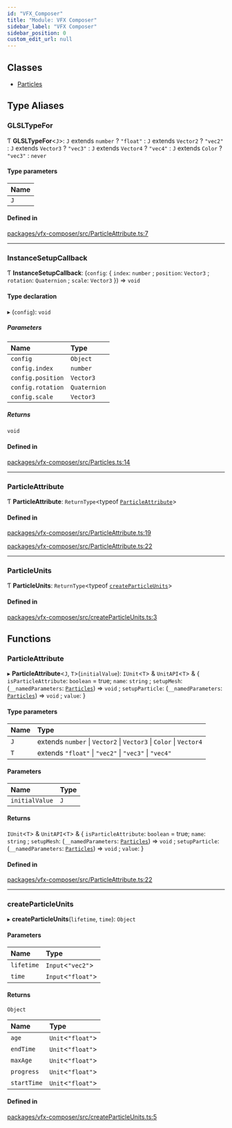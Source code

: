 ```yaml
---
id: "VFX_Composer"
title: "Module: VFX Composer"
sidebar_label: "VFX Composer"
sidebar_position: 0
custom_edit_url: null
---
```


## Classes

- [Particles](../classes/VFX_Composer.Particles.md)

## Type Aliases

### GLSLTypeFor

Ƭ **GLSLTypeFor**<`J`\>: `J` extends `number` ? ``"float"`` : `J` extends `Vector2` ? ``"vec2"`` : `J` extends `Vector3` ? ``"vec3"`` : `J` extends `Vector4` ? ``"vec4"`` : `J` extends `Color` ? ``"vec3"`` : `never`

#### Type parameters

| Name |
| :------ |
| `J` |

#### Defined in

[packages/vfx-composer/src/ParticleAttribute.ts:7](https://github.com/hmans/composer-suite/blob/3226b513/packages/vfx-composer/src/ParticleAttribute.ts#L7)

___

### InstanceSetupCallback

Ƭ **InstanceSetupCallback**: (`config`: { `index`: `number` ; `position`: `Vector3` ; `rotation`: `Quaternion` ; `scale`: `Vector3`  }) => `void`

#### Type declaration

▸ (`config`): `void`

##### Parameters

| Name | Type |
| :------ | :------ |
| `config` | `Object` |
| `config.index` | `number` |
| `config.position` | `Vector3` |
| `config.rotation` | `Quaternion` |
| `config.scale` | `Vector3` |

##### Returns

`void`

#### Defined in

[packages/vfx-composer/src/Particles.ts:14](https://github.com/hmans/composer-suite/blob/3226b513/packages/vfx-composer/src/Particles.ts#L14)

___

### ParticleAttribute

Ƭ **ParticleAttribute**: `ReturnType`<typeof [`ParticleAttribute`](VFX_Composer.md#particleattribute-1)\>

#### Defined in

[packages/vfx-composer/src/ParticleAttribute.ts:19](https://github.com/hmans/composer-suite/blob/3226b513/packages/vfx-composer/src/ParticleAttribute.ts#L19)

[packages/vfx-composer/src/ParticleAttribute.ts:22](https://github.com/hmans/composer-suite/blob/3226b513/packages/vfx-composer/src/ParticleAttribute.ts#L22)

___

### ParticleUnits

Ƭ **ParticleUnits**: `ReturnType`<typeof [`createParticleUnits`](VFX_Composer.md#createparticleunits)\>

#### Defined in

[packages/vfx-composer/src/createParticleUnits.ts:3](https://github.com/hmans/composer-suite/blob/3226b513/packages/vfx-composer/src/createParticleUnits.ts#L3)

## Functions

### ParticleAttribute

▸ **ParticleAttribute**<`J`, `T`\>(`initialValue`): `IUnit`<`T`\> & `UnitAPI`<`T`\> & { `isParticleAttribute`: `boolean` = true; `name`: `string` ; `setupMesh`: (`__namedParameters`: [`Particles`](../classes/VFX_Composer.Particles.md)) => `void` ; `setupParticle`: (`__namedParameters`: [`Particles`](../classes/VFX_Composer.Particles.md)) => `void` ; `value`:   }

#### Type parameters

| Name | Type |
| :------ | :------ |
| `J` | extends `number` \| `Vector2` \| `Vector3` \| `Color` \| `Vector4` |
| `T` | extends ``"float"`` \| ``"vec2"`` \| ``"vec3"`` \| ``"vec4"`` |

#### Parameters

| Name | Type |
| :------ | :------ |
| `initialValue` | `J` |

#### Returns

`IUnit`<`T`\> & `UnitAPI`<`T`\> & { `isParticleAttribute`: `boolean` = true; `name`: `string` ; `setupMesh`: (`__namedParameters`: [`Particles`](../classes/VFX_Composer.Particles.md)) => `void` ; `setupParticle`: (`__namedParameters`: [`Particles`](../classes/VFX_Composer.Particles.md)) => `void` ; `value`:   }

#### Defined in

[packages/vfx-composer/src/ParticleAttribute.ts:22](https://github.com/hmans/composer-suite/blob/3226b513/packages/vfx-composer/src/ParticleAttribute.ts#L22)

___

### createParticleUnits

▸ **createParticleUnits**(`lifetime`, `time`): `Object`

#### Parameters

| Name | Type |
| :------ | :------ |
| `lifetime` | `Input`<``"vec2"``\> |
| `time` | `Input`<``"float"``\> |

#### Returns

`Object`

| Name | Type |
| :------ | :------ |
| `age` | `Unit`<``"float"``\> |
| `endTime` | `Unit`<``"float"``\> |
| `maxAge` | `Unit`<``"float"``\> |
| `progress` | `Unit`<``"float"``\> |
| `startTime` | `Unit`<``"float"``\> |

#### Defined in

[packages/vfx-composer/src/createParticleUnits.ts:5](https://github.com/hmans/composer-suite/blob/3226b513/packages/vfx-composer/src/createParticleUnits.ts#L5)
